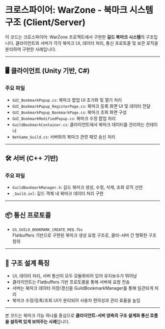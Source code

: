 # 크로스파이어: WarZone - 북마크 시스템 구조 (Client/Server)

이 코드는 크로스파이어: WarZone 프로젝트에서 구현한 **길드 북마크 시스템**의 구조입니다.
클라이언트와 서버가 각각 북마크 UI, 데이터 처리, 통신 프로토콜 및 보관 로직을 분리하여 구현한 사례입니다.

---

## 🖥️ 클라이언트 (Unity 기반, C#)

### 주요 파일
- `GUI_BookmarkPopup.cs`: 북마크 팝업 UI 초기화 및 열기 처리
- `GUI_BookmarkPopup_RegisterPage.cs`: 북마크 등록 화면 UI 및 데이터 전달
- `GUI_BookmarkPopup_BookmarkPage.cs`: 북마크 조회 화면 구성
- `GUI_BookmarkModifiedPopup.cs`: 북마크 수정 팝업 처리
- `GuildBookmarkContainer.cs`: 클라이언트에서 북마크 데이터를 관리하는 컨테이너
- `NetGame_Guild.cs`: 서버와의 북마크 관련 패킷 송신 처리

---

## 🛠️ 서버 (C++ 기반)

### 주요 파일
- `GuildBookmarkManager.h`: 길드 북마크 생성, 수정, 삭제, 조회 로직 선언
- `_Guild.inl`: 길드 객체 내 북마크 데이터 처리 구현

---

## 📦 통신 프로토콜

- `GS_GUILD_BOOKMARK_CREATE_REQ.fbs`  
  Flatbuffers 기반으로 구현된 북마크 생성 요청 구조로, 클라-서버 간 명확한 구조 정의

---

## 🎯 구조 설계 특징

- UI, 데이터 처리, 서버 통신이 모두 모듈화되어 있어 유지보수가 뛰어남
- 클라이언트는 Flatbuffers 기반 프로토콜을 통해 서버에 요청 전송
- 서버는 북마크 데이터 저장/갱신을 GuildBookmarkManager를 통해 일관되게 처리
- 북마크 수정/등록/조회 UI가 분리되어 사용자 편의성과 관리 효율을 높임

---

본 코드는 북마크 기능 하나를 중심으로 **클라이언트-서버 양측의 구조 설계와 통신 흐름을 설득력 있게 보여주는 사례**입니다.
